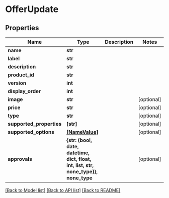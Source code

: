 # OfferUpdate


## Properties
Name | Type | Description | Notes
------------ | ------------- | ------------- | -------------
**name** | **str** |  | 
**label** | **str** |  | 
**description** | **str** |  | 
**product_id** | **str** |  | 
**version** | **int** |  | 
**display_order** | **int** |  | 
**image** | **str** |  | [optional] 
**price** | **str** |  | [optional] 
**type** | **str** |  | [optional] 
**supported_properties** | **[str]** |  | [optional] 
**supported_options** | [**[NameValue]**](NameValue.md) |  | [optional] 
**approvals** | **{str: (bool, date, datetime, dict, float, int, list, str, none_type)}, none_type** |  | [optional] 

[[Back to Model list]](../README.md#documentation-for-models) [[Back to API list]](../README.md#documentation-for-api-endpoints) [[Back to README]](../README.md)



